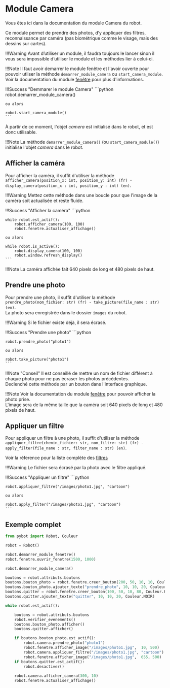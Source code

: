# Module Camera

Vous êtes ici dans la documentation du module Camera du robot.

Ce module permet de prendre des photos, d’y appliquer des filtres, reconnaissance par caméra (pas biométrique comme le visage, mais des dessins sur cartes).

!!!Warning
    Avant d’utiliser un module, il faudra toujours le lancer sinon il vous sera impossible d’utiliser le module et les méthodes lier à celui-ci.

!!!Note
    Il faut avoir demarrer le module fenêtre et l'avoir ouverte pour pouvoir utliser la méthode `demarrer_module_camera` ou `start_camera_module`.  
    Voir la documentation du module [fenêtre](module_window.md) pour plus d'informations.

!!!Success "Demmarer le module Camera"
    ```python
    robot.demarrer_module_camera()

    ou alors

    robot.start_camera_module()
    ```

À partir de ce moment, l'objet *camera* est initialisé dans le robot, et est donc utilisable.

!!!Note
    La méthode `demarrer_module_camera()` (ou `start_camera_module()`) initialise l'objet *camera* dans le robot.

## Afficher la caméra

Pour afficher la caméra, il suffit d'utiliser la méthode `afficher_camera(position_x: int, position_y: int) (fr) - display_camera(position_x : int, position_y : int) (en)`.

!!!Warning
    Mettez cette méthode dans une boucle pour que l'image de la caméra soit actualisée et reste fluide.

!!!Success "Afficher la caméra"
    ```python

    while robot.est_actif():
        robot.afficher_camera(100, 100)
        robot.fenetre.actualiser_affichage()

    ou alors

    while robot.is_active():
        robot.display_camera(100, 100)
        robot.window.refresh_display()
    ```

!!!Note
    La caméra affichée fait 640 pixels de long et 480 pixels de haut.

## Prendre une photo

Pour prendre une photo, il suffit d'utiliser la méthode `prendre_photo(nom_fichier: str) (fr) - take_picture(file_name : str) (en)`.  
La photo sera enregistrée dans le dossier `images` du robot.

!!!Warning
    Si le fichier existe déjà, il sera écrasé.

!!!Success "Prendre une photo"
    ```python

    robot.prendre_photo("photo1")

    ou alors

    robot.take_picture("photo1")
    ```

!!!Note "Conseil"
    Il est conseillé de mettre un nom de fichier différent à chaque photo pour ne pas écraser les photos précédentes.  
    Declenché cette méthode par un bouton dans l'interface graphique.

!!!Note
    Voir la documentation du module [fenêtre](module_window.md#afficher-une-image) pour pouvoir afficher la photo prise.  
    L'image sera de la même taille que la caméra soit 640 pixels de long et 480 pixels de haut.

## Appliquer un filtre

Pour appliquer un filtre à une photo, il suffit d'utiliser la méthode `appliquer_filtre(chemin_fichier: str, nom_filtre: str) (fr) - apply_filter(file_name : str, filter_name : str) (en)`.

Voir la réference pour la liste complète des [filtres](ref.md#les-filtres)

!!!Warning
    Le fichier sera écrasé par la photo avec le filtre appliqué.

!!!Success "Appliquer un filtre"
    ```python

    robot.appliquer_filtre("/images/photo1.jpg", "cartoon")

    ou alors

    robot.apply_filter("/images/photo1.jpg", "cartoon")
    ```

## Exemple complet

```python
from pybot import Robot, Couleur

robot = Robot()

robot.demarrer_module_fenetre()
robot.fenetre.ouvrir_fenetre(1500, 1000)

robot.demarrer_module_camera()

boutons = robot.attributs.boutons
boutons.bouton_photo = robot.fenetre.creer_bouton(200, 50, 10, 10, Couleur.BLANC)
boutons.bouton_photo.ajouter_texte("prendre_photo", 10, 10, 20, Couleur.NOIR)
boutons.quitter = robot.fenetre.creer_bouton(100, 50, 10, 80, Couleur.BLANC)
boutons.quitter.ajouter_texte("quitter", 10, 10, 20, Couleur.NOIR)

while robot.est_actif():

    boutons = robot.attributs.boutons
    robot.verifier_evenements()
    boutons.bouton_photo.afficher()
    boutons.quitter.afficher() 

    if boutons.bouton_photo.est_actif():
        robot.camera.prendre_photo("photo1")
        robot.fenetre.afficher_image("/images/photo1.jpg",  10, 500)
        robot.camera.appliquer_filtre("/images/photo1.jpg", "cartoon")
        robot.fenetre.afficher_image("/images/photo1.jpg",  655, 500)
    if boutons.quitter.est_actif():
        robot.desactiver()
    
    robot.camera.afficher_camera(300, 10)
    robot.fenetre.actualiser_affichage()
```
